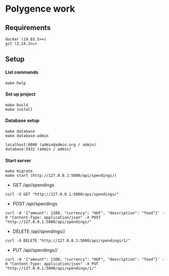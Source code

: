 # Polygence work

## Requirements

```
docker (19.03.5>=)
git (2.14.3>=)
```

## Setup

#### List commands

```
make help
```

#### Set up project

```
make build
make install
```

#### Database setup

```
make database
make database-admin
```

```
localhost:8080 (admin@admin.org / admin)
database:5432 (admin / admin)
```

#### Start server

```
make migrate
make start (http://127.0.0.1:5000/api/spendings/)
```

- GET /api/spendings
```
curl -X GET "http://127.0.0.1:5000/api/spendings/"
```

- POST /api/spendings
```
curl -d '{"amount": 1200, "currency": "HUF", "description": "food"}' -H "Content-Type: application/json" -X POST "http://127.0.0.1:5000/api/spendings/"
```

- DELETE /api/spendings/<id>/
```
curl -X DELETE "http://127.0.0.1:5000/api/spendings/1/"
```

- PUT /api/spendings/<id>/
```
curl -d '{"amount": 1300, "currency": "HUF", "description": "food"}' -H "Content-Type: application/json" -X PUT "http://127.0.0.1:5000/api/spendings/1/"
```